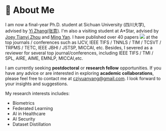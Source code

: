 <!-- {% if site.google_scholar_stats_use_cdn %}
{% assign gsDataBaseUrl = "https://cdn.jsdelivr.net/gh/" | append: site.repository | append: "@" %}
{% else %}
{% assign gsDataBaseUrl = "https://raw.githubusercontent.com/" | append: site.repository | append: "/" %}
{% endif %}
{% assign url = gsDataBaseUrl | append: "google-scholar-stats/gs_data_shieldsio.json" %} -->
# 🐑 About Me

I am now a final-year Ph.D. student at Sichuan University (四川大学), advised by [Yi Zhang(张意)](http://deepimaging.group/).  I'm also a visiting student at A*Star, advised by [Joey Tianyi Zhou](https://joeyzhouty.github.io/) and [Ming Yan](https://scholar.google.com/citations?hl=zh-CN&user=nRknP8UAAAAJ). I have published over 40 papers <a href='https://scholar.google.com/citations?user=2vZsJskAAAAJ'><img src="https://img.shields.io/endpoint?logo=Google%20Scholar&url=https%3A%2F%2Fcdn.jsdelivr.net%2Fgh%2FZi-YuanYang%2Fzi-yuanyang.github.io@google-scholar-stats%2Fgs_data_shieldsio.json&labelColor=f6f6f6&color=9cf&style=flat&label=citations"></a>
 at the top journals / conferences such as IJCV, IEEE TIFS / TNNLS / TIM / TCSVT / TRPMS / TETC, IEEE JBHI / JSTSP, MICCAI, etc. Besides, I severed as a reviewer for several top journal/conferences, including IEEE TIFS / TMI / SPL, AIRE, AIME, EMNLP, MICCAI,etc.  
  
<!-- I am now a final-year Ph.D. student at Sichuan University (四川大学), advised by [Yi Zhang(张意)](http://deepimaging.group/).  I'm also a visiting student at A*Star, Singapore. I have published over 40 papers <a href='https://scholar.google.com/citations?user=2vZsJskAAAAJ'><img src="https://img.shields.io/endpoint?logo=Google%20Scholar&url=https%3A%2F%2Fcdn.jsdelivr.net%2Fgh%2FZi-YuanYang%2Fzi-yuanyang.github.io@google-scholar-stats%2Fgs_data_shieldsio.json&labelColor=f6f6f6&color=9cf&style=flat&label=citations"></a> -->
 <!-- at the top journals/conferences such as IJCV, IEEE TIFS / TNNLS / TIM / TCSVT / TRPMS / TETC, IEEE JBHI/JSTSP, MICCAI, etc. Besides, I severed as a reviewer for several top journals/conferences, including IEEE TIFS / TMI / SPL, AIRE, AIME, EMNLP, MICCAI,etc. -->

I am currently seeking **postdoctoral** or **research fellow** opportunities. If you have any advice or are interested in exploring **academic collaborations**, please feel free to contact me at [cziyuanyang@gmail.com](mailto:cziyuanyang@gmail.com).  I look forward to your insights and suggestions.

My research interests includes:
- Biometrics
- Federated Learning
- AI in Healthcare
- AI Security
- Dataset Distillation 


<!-- 
I am now working on audio-driven talking face generation, text-to-speech and music generation research. If you are seeking any form of **academic cooperation**, please feel free to email me at [ren.yi@bytedance.com](mailto:ren.yi@bytedance.com). We are hiring interns!

I graduated from [Chu Kochen Honors College](http://ckc.zju.edu.cn/ckcen/main.htm), Zhejiang University (浙江大学竺可桢学院) with a bachelor's degree and from the Department of Computer Science and Technology, Zhejiang University (浙江大学计算机科学与技术学院) with a master's degree, advised by [Zhou Zhao (赵洲)](https://person.zju.edu.cn/zhaozhou). I also collaborate with [Xu Tan (谭旭)](https://www.microsoft.com/en-us/research/people/xuta/), [Tao Qin (秦涛)](https://www.microsoft.com/en-us/research/people/taoqin/) and [Tie-yan Liu (刘铁岩)](https://www.microsoft.com/en-us/research/people/tyliu/) from [Microsoft Research Asia](https://www.microsoft.com/en-us/research/group/machine-learning-research-group/) <img src='./images/microsoft_logo.svg' style="width: 4em;"> closely. 

I won the [Baidu Scholarship](https://baike.baidu.com/item/%E7%99%BE%E5%BA%A6%E5%A5%96%E5%AD%A6%E9%87%91/9929412) (10 candidates worldwide each year) and [ByteDance Scholars Program](https://ur.bytedance.com/scholarship) (10 candidates worldwide each year) in 2020 and was selected as one of [the top 100 AI Chinese new stars](https://mp.weixin.qq.com/s?__biz=MzA4NzQ5MTA2NA==&mid=2653639431&idx=1&sn=25b6368c1954419b9090840347d9a27d&chksm=8be75b90bc90d286a5af3ef8e610e822d705dc3cf4382b45e3f14489f3e7ec4fd8c95ed0eceb&mpshare=1&scene=2&srcid=0511LMlj9Qv9DeIZAjMjYAU9&sharer_sharetime=1620731348139&sharer_shareid=631c113940cb81f34895aa25ab14422a#rd) and AI Chinese New Star Outstanding Scholar (10 candidates worldwide each year). 

My research interest includes speech synthesis, neural machine translation and automatic music generation. I have published 50+ papers <a href='https://scholar.google.com/citations?user=4FA6C0AAAAAJ'><img src="https://img.shields.io/endpoint?logo=Google%20Scholar&url=https%3A%2F%2Fcdn.jsdelivr.net%2Fgh%2FRayeRen%2Frayeren.github.io@google-scholar-stats%2Fgs_data_shieldsio.json&labelColor=f6f6f6&color=9cf&style=flat&label=citations"></a> at the top international AI conferences such as NeurIPS, ICML, ICLR, KDD. 

To promote the communication among the Chinese ML & NLP community, we (along with other 11 young scholars worldwide) founded the [MLNLP community](https://space.bilibili.com/168887299) in 2021. I am honored to be one of the chairs of the MLNLP committee. -->
